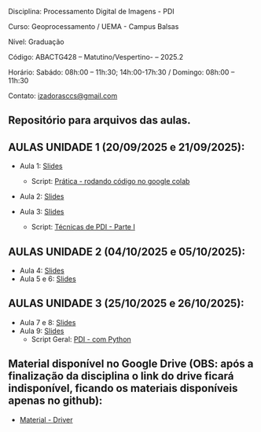 Disciplina: Processamento Digital de Imagens - PDI

Curso: Geoprocessamento / UEMA - Campus Balsas

Nível: Graduação

Código: ABACTG428 – Matutino/Vespertino- – 2025.2

Horário: Sabádo: 08h:00 – 11h:30; 14h:00-17h:30 / Domingo: 08h:00 – 11h:30

Contato: izadorasccs@gmail.com


## Repositório para arquivos das aulas.

## AULAS UNIDADE 1 (20/09/2025 e 21/09/2025):

- Aula 1: [Slides](https://www.canva.com/design/DAGyZRelhOs/u5YElv-s8YipEoRITpUgcQ/edit?utm_content=DAGyZRelhOs&utm_campaign=designshare&utm_medium=link2&utm_source=sharebutton)
  - Script: [Prática - rodando código no google colab](https://colab.research.google.com/drive/1APQFYLN-Gk0AnUXHrNVIhidL4xK-qCB_?usp=sharing) 
  
- Aula 2: [Slides](https://www.canva.com/design/DAGzacWU9lU/kSMyihkGs0DX7CtCnghPHw/edit?utm_content=DAGzacWU9lU&utm_campaign=designshare&utm_medium=link2&utm_source=sharebutton)
  
- Aula 3: [Slides](https://www.canva.com/design/DAGzk8FQ_pE/bOPf4uBlAdPNMBgDV8Vw_A/edit?utm_content=DAGzk8FQ_pE&utm_campaign=designshare&utm_medium=link2&utm_source=sharebutton)
    - Script: [Técnicas de PDI - Parte I](https://colab.research.google.com/drive/19-1YE1pQzrBZ61rz3CIVHyw8OstRAsBF?usp=sharing)

## AULAS UNIDADE 2 (04/10/2025 e 05/10/2025):
- Aula 4: [Slides](https://www.canva.com/design/DAG0lLfsR3A/KCLTPTArtPkmShnLIY-0iQ/edit?utm_content=DAG0lLfsR3A&utm_campaign=designshare&utm_medium=link2&utm_source=sharebutton)
- Aula 5 e 6: [Slides](https://www.canva.com/design/DAG0wUUX44c/PphvgT4uU_SHjcVoLJ_nog/edit?utm_content=DAG0wUUX44c&utm_campaign=designshare&utm_medium=link2&utm_source=sharebutton)

## AULAS UNIDADE 3 (25/10/2025 e 26/10/2025):
- Aula 7 e 8: [Slides](https://www.canva.com/design/DAG06fatSvU/_hcDUooyOxnULl8a0J-CHg/edit?utm_content=DAG06fatSvU&utm_campaign=designshare&utm_medium=link2&utm_source=sharebutton)
- Aula 9: [Slides](https://www.canva.com/design/DAG2y-YgmPE/Pzugc-Jq-OLlYPLSIVY3zA/edit?utm_content=DAG2y-YgmPE&utm_campaign=designshare&utm_medium=link2&utm_source=sharebutton)
  - Script Geral: [PDI - com Python](https://drive.google.com/file/d/1BKmO9xOEkBJbY3P6kPUtpbjEa0hnzSVI/view?usp=sharing)

  
## Material disponível no Google Drive (OBS: após a finalização da disciplina o link do drive ficará indisponível, ficando os materiais disponíveis apenas no github):
- [Material - Driver](https://drive.google.com/drive/folders/1E6JeTUBwc5gdKelOFwKm2T-nqkaApq2a?usp=drive_link)
